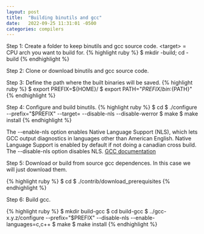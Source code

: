 ```yaml
---
layout: post
title:  "Building binutils and gcc"
date:   2022-09-25 11:31:01 -0500
categories: compilers 
---
```


Step 1: Create a folder to keep binutils and gcc source code. \<target\> = CPU arch you want to build for.
{% highlight ruby %}
$ mkdir <target>-build; cd <target>-build
{% endhighlight %}

Step 2: Clone or download binutils and gcc source code.

Step 3: Define the path where the built binaries will be saved.
{% highlight ruby %}
$ export PREFIX=${HOME}/<target>
$ export PATH="${PREFIX}/bin:${PATH}"
{% endhighlight %}

Step 4: Configure and build binutils.
{% highlight ruby %}
$ cd <binutils-source-folder>
$ ./configure --prefix="$PREFIX" --target=<target> --disable-nls --disable-werror
$ make
$ make install
{% endhighlight %}

The --enable-nls option enables Native Language Support (NLS), which lets GCC output diagnostics in languages other than American English. Native Language Support is enabled by default if not doing a canadian cross build. The --disable-nls option disables NLS. [GCC documentation][gcc-configure-docs]

Step 5: Download or build from source gcc dependences. In this case we will just download them.

{% highlight ruby %}
$ cd <gcc-source-folder>
$ ./contrib/download_prerequisites
{% endhighlight %}

Step 6: Build gcc.

{% highlight ruby %}
$ mkdir build-gcc
$ cd build-gcc
$ ../gcc-x.y.z/configure --prefix="$PREFIX" --disable-nls --enable-languages=c,c++
$ make
$ make install
{% endhighlight %}

[gcc-configure-docs]: https://gcc.gnu.org/install/configure.html
